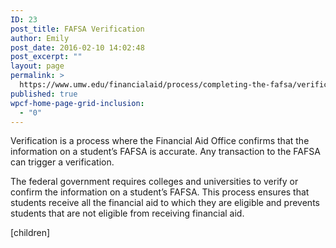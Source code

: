 ```yaml
---
ID: 23
post_title: FAFSA Verification
author: Emily
post_date: 2016-02-10 14:02:48
post_excerpt: ""
layout: page
permalink: >
  https://www.umw.edu/financialaid/process/completing-the-fafsa/verification/
published: true
wpcf-home-page-grid-inclusion:
  - "0"
---
```

Verification is a process where the Financial Aid Office confirms that the information on a student’s FAFSA is accurate. Any transaction to the FAFSA can trigger a verification.

The federal government requires colleges and universities to verify or confirm the information on a student’s FAFSA. This process ensures that students receive all the financial aid to which they are eligible and prevents students that are not eligible from receiving financial aid.

[children]
